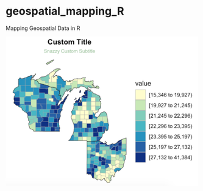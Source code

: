 # geospatial_mapping_R
Mapping Geospatial Data in R 

![alt text](https://github.com/amawest/geospatial_mapping_R/blob/master/Prettiest.png?raw=true)
